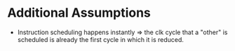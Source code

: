 # Additional Assumptions

- Instruction scheduling happens instantly => the clk cycle that a "other" is scheduled is already
  the first cycle in which it is reduced.
